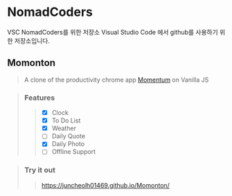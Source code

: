 # NomadCoders

VSC NomadCoders를 위한 저장소
Visual Studio Code 에서 github를 사용하기 위한 저장소입니다.

## Momonton

>A clone of the productivity chrome app [Momentum](https://chrome.google.com/webstore/detail/momentum/laookkfknpbbblfpciffpaejjkokdgca) on Vanilla JS

>### Features
>>- [x] Clock  
>>- [x] To Do List  
>>- [x] Weather  
>>- [ ] Daily Quote  
>>- [x] Daily Photo  
>>- [ ] Offline Support  

>### Try it out
>>https://juncheolh01469.github.io/Momonton/